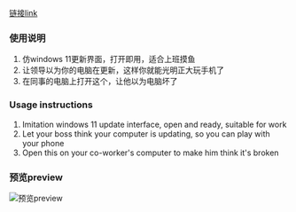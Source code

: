 [链接](https://zongyuntao.github.io/windows-update-interface/)[link](https://zongyuntao.github.io/windows-update-interface/)

### 使用说明

1.  仿windows 11更新界面，打开即用，适合上班摸鱼
2.  让领导以为你的电脑在更新，这样你就能光明正大玩手机了
3.  在同事的电脑上打开这个，让他以为电脑坏了


### Usage instructions

1. Imitation windows 11 update interface, open and ready, suitable for work
2. Let your boss think your computer is updating, so you can play with your phone
3. Open this on your co-worker's computer to make him think it's broken

### 预览preview
![预览preview](https://github.com/zongyuntao/windows-update-interface/assets/39944881/1bc3d4bb-a3cf-4a8e-abd6-9882bef2b093)
